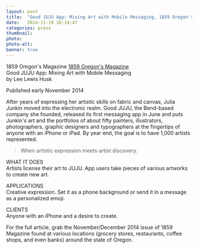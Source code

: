 ```yaml
---
layout: post
title:  "Good JUJU App: Mixing Art with Mobile Messaging, 1859 Oregon's Magazine"
date:   2014-11-10 10:14:47
categories: press
thumbnail: 
photo: 
photo-alt: 
banner: true
---
```

1859 Oregon's Magazine [1859 Oregon's Magazine](http://1859oregonmagazine.com/)<br>
Good JUJU App: Mixing Art with Mobile Messaging<br> 
by Lee Lewis Husk<br>

<p class="small">Published early November 2014</p>

After years of expressing her artistic skills on fabric and canvas, Julia Junkin moved into the electronic realm. Good JUJU, the Bend-based company she founded, released its first messaging app in June and puts Junkin's art and the portfolios of about fifty painters, illustrators, photographers, graphic designers and typographers at the fingertips of anyone with an iPhone or iPad. By year end, the goal is to have 1,000 artists represented. 

<blockquote class="pullquote">When artistic expression meets artist discovery.</blockquote>

WHAT IT DOES<br>
Artists license their art to JUJU. App users take pieces of various artworks to create new art. 

APPLICATIONS<br>
Creative expression. Set it as a phone background or send it in a message as a personalized emoji. 

CLIENTS<br>
Anyone with an iPhone and a desire to create.

<p class="small">For the full article, grab the November/December 2014 issue of 1859 Magazine found at various locations (grocery stores, restaurants, coffee shops, and even banks) around the state of Oregon.</p> 
